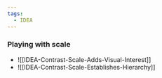 ```yaml
---
tags:
  - IDEA
---
```


### Playing with scale

- ![[IDEA-Contrast-Scale-Adds-Visual-Interest]]
- ![[IDEA-Contrast-Scale-Establishes-Hierarchy]]

